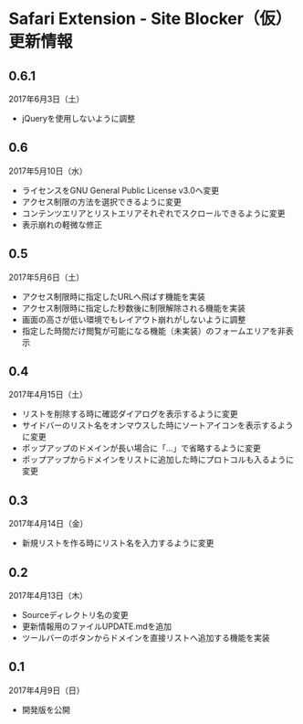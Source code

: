 # Safari Extension - Site Blocker（仮） 更新情報

## 0.6.1
2017年6月3日（土）
- jQueryを使用しないように調整

## 0.6
2017年5月10日（水）
- ライセンスをGNU General Public License v3.0へ変更
- アクセス制限の方法を選択できるように変更
- コンテンツエリアとリストエリアそれぞれでスクロールできるように変更
- 表示崩れの軽微な修正

## 0.5
2017年5月6日（土）
- アクセス制限時に指定したURLへ飛ばす機能を実装
- アクセス制限時に指定した秒数後に制限解除される機能を実装
- 画面の高さが低い環境でもレイアウト崩れがしないように調整
- 指定した時間だけ閲覧が可能になる機能（未実装）のフォームエリアを非表示

## 0.4
2017年4月15日（土）
- リストを削除する時に確認ダイアログを表示するように変更
- サイドバーのリスト名をオンマウスした時にソートアイコンを表示するように変更
- ポップアップのドメインが長い場合に「…」で省略するように変更
- ポップアップからドメインをリストに追加した時にプロトコルも入るように変更

## 0.3
2017年4月14日（金）
- 新規リストを作る時にリスト名を入力するように変更

## 0.2
2017年4月13日（木）
- Sourceディレクトリ名の変更
- 更新情報用のファイルUPDATE.mdを追加
- ツールバーのボタンからドメインを直接リストへ追加する機能を実装

## 0.1
2017年4月9日（日）
- 開発版を公開